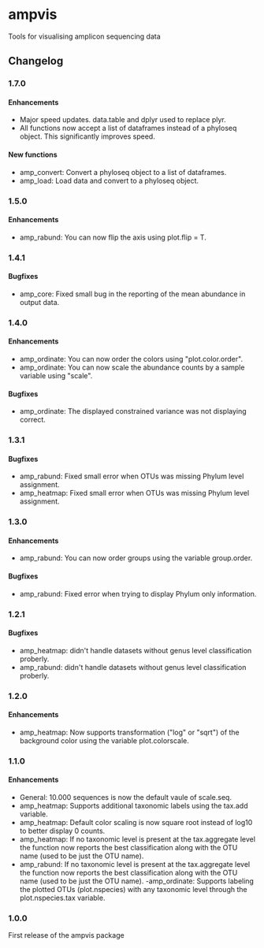ampvis
========

Tools for visualising amplicon sequencing data

## Changelog

### 1.7.0
#### Enhancements
 - Major speed updates. data.table and dplyr used to replace plyr.
 - All functions now accept a list of dataframes instead of a phyloseq object. This significantly improves speed.
#### New functions
 - amp_convert: Convert a phyloseq object to a list of dataframes.
 - amp_load: Load data and convert to a phyloseq object.

### 1.5.0
#### Enhancements
 - amp_rabund: You can now flip the axis using plot.flip = T.

### 1.4.1
#### Bugfixes
 - amp_core: Fixed small bug in the reporting of the mean abundance in output data.

### 1.4.0
#### Enhancements
 - amp_ordinate: You can now order the colors using "plot.color.order".
 - amp_ordinate: You can now scale the abundance counts by a sample variable using "scale".
 
#### Bugfixes
 - amp_ordinate: The displayed constrained variance was not displaying correct. 

### 1.3.1
#### Bugfixes
 - amp_rabund: Fixed small error when OTUs was missing Phylum level assignment.
 - amp_heatmap: Fixed small error when OTUs was missing Phylum level assignment.

### 1.3.0
#### Enhancements
 - amp_rabund: You can now order groups using the variable group.order.

#### Bugfixes
 - amp_rabund: Fixed error when trying to display Phylum only information.

### 1.2.1
#### Bugfixes
  - amp_heatmap: didn't handle datasets without genus level classification proberly.
  - amp_rabund: didn't handle datasets without genus level classification proberly.

### 1.2.0
#### Enhancements
 - amp_heatmap: Now supports transformation ("log" or "sqrt") of the background color using the variable plot.colorscale.

### 1.1.0
#### Enhancements
 - General: 10.000 sequences is now the default vaule of scale.seq.
 - amp_heatmap: Supports additional taxonomic labels using the tax.add variable.
 - amp_heatmap: Default color scaling is now square root instead of log10 to better display 0 counts.
 - amp_heatmap: If no taxonomic level is present at the tax.aggregate level the function now reports the best classification along with the OTU name (used to be just the OTU name).
 - amp_rabund: If no taxonomic level is present at the tax.aggregate level the function now reports the best classification along with the OTU name (used to be just the OTU name).
 -amp_ordinate: Supports labeling the plotted OTUs (plot.nspecies) with any taxonomic level through the plot.nspecies.tax variable.

### 1.0.0
First release of the ampvis package